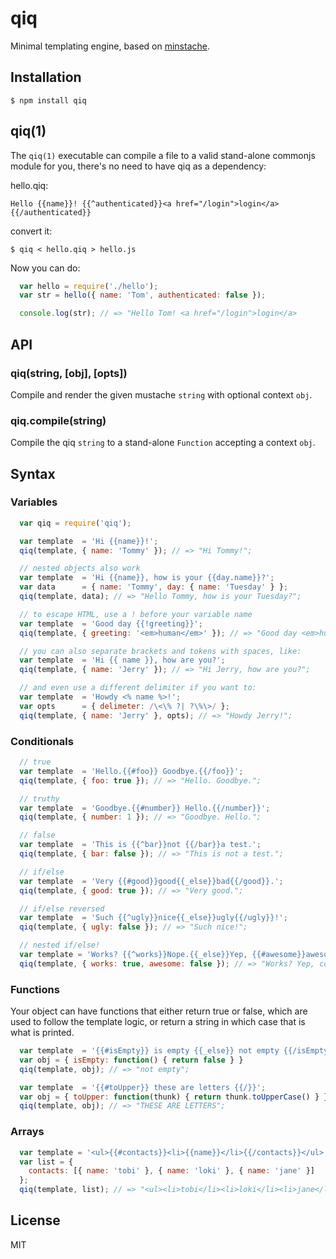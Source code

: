 
# qiq

  Minimal templating engine, based on [minstache](https://github.com/visionmedia/minstache).

## Installation

    $ npm install qiq

## qiq(1)

  The `qiq(1)` executable can compile a file to a valid
  stand-alone commonjs module for you, there's no need to have qiq
  as a dependency:

  hello.qiq:

```
Hello {{name}}! {{^authenticated}}<a href="/login">login</a>{{/authenticated}}
```

  convert it:

```
$ qiq < hello.qiq > hello.js
```

Now you can do:

```js
  var hello = require('./hello');
  var str = hello({ name: 'Tom', authenticated: false });

  console.log(str); // => "Hello Tom! <a href="/login">login</a>
```
## API

### qiq(string, [obj], [opts])

  Compile and render the given mustache `string` with optional context `obj`.

### qiq.compile(string)

  Compile the qiq `string` to a stand-alone `Function` accepting a context `obj`.

## Syntax

### Variables

```js
  var qiq = require('qiq');

  var template  = 'Hi {{name}}!';
  qiq(template, { name: 'Tommy' }); // => "Hi Tommy!";

  // nested objects also work
  var template  = 'Hi {{name}}, how is your {{day.name}}?';
  var data      = { name: 'Tommy', day: { name: 'Tuesday' } };
  qiq(template, data); // => "Hello Tommy, how is your Tuesday?";

  // to escape HTML, use a ! before your variable name
  var template  = 'Good day {{!greeting}}';
  qiq(template, { greeting: '<em>human</em>' }); // => "Good day <em>human</em>";

  // you can also separate brackets and tokens with spaces, like:
  var template  = 'Hi {{ name }}, how are you?';
  qiq(template, { name: 'Jerry' }); // => "Hi Jerry, how are you?";

  // and even use a different delimiter if you want to:
  var template  = 'Howdy <% name %>!';
  var opts      = { delimeter: /\<\% ?| ?\%\>/ };
  qiq(template, { name: 'Jerry' }, opts); // => "Howdy Jerry!";
```

### Conditionals

```js
  // true
  var template  = 'Hello.{{#foo}} Goodbye.{{/foo}}';
  qiq(template, { foo: true }); // => "Hello. Goodbye.";

  // truthy
  var template  = 'Goodbye.{{#number}} Hello.{{/number}}';
  qiq(template, { number: 1 }); // => "Goodbye. Hello.";

  // false
  var template  = 'This is {{^bar}}not {{/bar}}a test.';
  qiq(template, { bar: false }); // => "This is not a test.";

  // if/else
  var template  = 'Very {{#good}}good{{_else}}bad{{/good}}.';
  qiq(template, { good: true }); // => "Very good.";

  // if/else reversed
  var template  = 'Such {{^ugly}}nice{{_else}}ugly{{/ugly}}!';
  qiq(template, { ugly: false }); // => "Such nice!";

  // nested if/else!
  var template = 'Works? {{^works}}Nope.{{_else}}Yep, {{#awesome}}awesome{{_else}}cool{{/awesome}}!{{/works}}'
  qiq(template, { works: true, awesome: false }); // => "Works? Yep, cool!";
```

### Functions

Your object can have functions that either return true or false, which are used
to follow the template logic, or return a string in which case that is what is printed.

```js
  var template  = '{{#isEmpty}} is empty {{_else}} not empty {{/isEmpty}}';
  var obj = { isEmpty: function() { return false } }
  qiq(template, obj); // => "not empty";

  var template  = '{{#toUpper}} these are letters {{/}}';
  var obj = { toUpper: function(thunk) { return thunk.toUpperCase() } }
  qiq(template, obj); // => "THESE ARE LETTERS";
```

### Arrays

```js
  var template = '<ul>{{#contacts}}<li>{{name}}</li>{{/contacts}}</ul>';
  var list = {
    contacts: [{ name: 'tobi' }, { name: 'loki' }, { name: 'jane' }]
  };
  qiq(template, list); // => "<ul><li>tobi</li><li>loki</li><li>jane</li></ul>";
```

## License

  MIT
